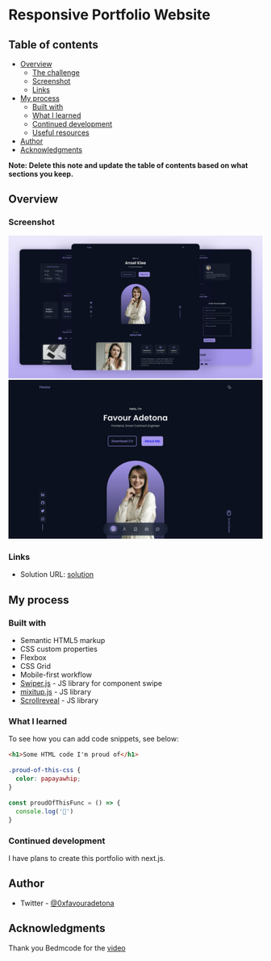 # Responsive Portfolio Website


## Table of contents

- [Overview](#overview)
  - [The challenge](#the-challenge)
  - [Screenshot](#screenshot)
  - [Links](#links)
- [My process](#my-process)
  - [Built with](#built-with)
  - [What I learned](#what-i-learned)
  - [Continued development](#continued-development)
  - [Useful resources](#useful-resources)
- [Author](#author)
- [Acknowledgments](#acknowledgments)

**Note: Delete this note and update the table of contents based on what sections you keep.**

## Overview


### Screenshot

![](./preview.png)
![](./screenshot.png)


### Links

- Solution URL: [solution](https://portfolio-seven-sooty-93.vercel.app/)

## My process

### Built with

- Semantic HTML5 markup
- CSS custom properties
- Flexbox
- CSS Grid
- Mobile-first workflow
- [Swiper.js](https://swiperjs.com/) - JS library for component swipe
- [mixitup.js](https://www.kunkalabs.com/mixitup/) - JS library
- [Scrollreveal](https://scrollrevealjs.org/) - JS library


### What I learned

To see how you can add code snippets, see below:

```html
<h1>Some HTML code I'm proud of</h1>
```
```css
.proud-of-this-css {
  color: papayawhip;
}
```
```js
const proudOfThisFunc = () => {
  console.log('🎉')
}
```



### Continued development

I have plans to create this portfolio with next.js.


## Author

- Twitter - [@0xfavouradetona](https://www.twitter.com/0xfavouradetona)


## Acknowledgments

Thank you Bedmcode for the [video](https://www.youtube.com/watch?v=oy8dSsK57Ps)

